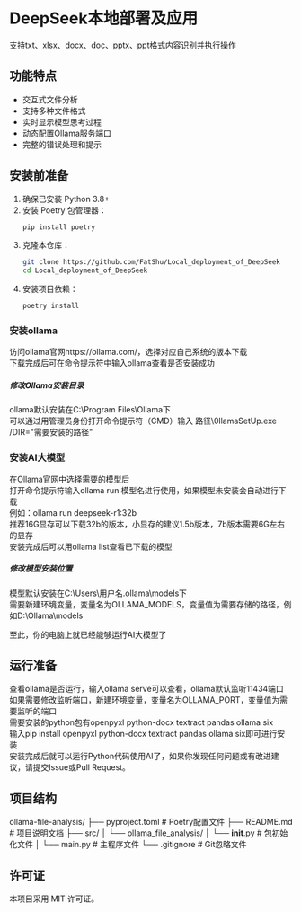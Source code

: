 # DeepSeek本地部署及应用
支持txt、xlsx、docx、doc、pptx、ppt格式内容识别并执行操作
## 功能特点
- 交互式文件分析
- 支持多种文件格式
- 实时显示模型思考过程
- 动态配置Ollama服务端口
- 完整的错误处理和提示
## 安装前准备
1. 确保已安装 Python 3.8+
2. 安装 Poetry 包管理器：
   ```bash
   pip install poetry
   ```
3. 克隆本仓库：
   ```bash
   git clone https://github.com/FatShu/Local_deployment_of_DeepSeek
   cd Local_deployment_of_DeepSeek
   ```
4. 安装项目依赖：
   ```bash
   poetry install
   ```
### 安装ollama
访问ollama官网https://ollama.com/，选择对应自己系统的版本下载<br>
下载完成后可在命令提示符中输入ollama查看是否安装成功<br>
##### 修改Ollama安装目录
ollama默认安装在C:\Program Files\Ollama下<br>
可以通过用管理员身份打开命令提示符（CMD）输入 路径\0llamaSetUp.exe /DIR="需要安装的路径"<br>
### 安装AI大模型
在Ollama官网中选择需要的模型后<br>
打开命令提示符输入ollama run 模型名进行使用，如果模型未安装会自动进行下载<br>
例如：ollama run deepseek-r1:32b<br>
推荐16G显存可以下载32b的版本，小显存的建议1.5b版本，7b版本需要6G左右的显存<br>
安装完成后可以用ollama list查看已下载的模型<br>
##### 修改模型安装位置
模型默认安装在C:\Users\用户名\.ollama\models下<br>
需要新建环境变量，变量名为OLLAMA_MODELS，变量值为需要存储的路径，例如D:\Ollama\models<br>

至此，你的电脑上就已经能够运行AI大模型了<br>
## 运行准备
查看ollama是否运行，输入ollama serve可以查看，ollama默认监听11434端口<br>
如果需要修改监听端口，新建环境变量，变量名为OLLAMA_PORT，变量值为需要监听的端口<br>
需要安装的python包有openpyxl python-docx textract pandas ollama six<br>
输入pip install openpyxl python-docx textract pandas ollama six即可进行安装<br>
安装完成后就可以运行Python代码使用AI了，如果你发现任何问题或有改进建议，请提交Issue或Pull Request。<br>

## 项目结构
ollama-file-analysis/
├── pyproject.toml         # Poetry配置文件
├── README.md              # 项目说明文档
├── src/
│   └── ollama_file_analysis/
│       └── __init__.py    # 包初始化文件
│       └── main.py        # 主程序文件
└── .gitignore             # Git忽略文件

## 许可证
本项目采用 MIT 许可证。